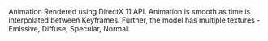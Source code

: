 Animation Rendered using DirectX 11 API. Animation is smooth as time is interpolated between Keyframes. Further, the model has multiple textures - Emissive, Diffuse, Specular, Normal.
